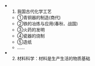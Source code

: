 -
  1. 我国古代化学工艺
	- ①青铜器的制造(商代)
	- ②铁的冶炼与应用(春秋、战国)
	- ③火药的发明
	- ④瓷器的烧制
	- ⑤造纸
	- ……
-
  2. 材料科学：材料是生产生活的物质基础